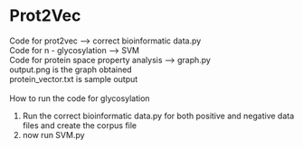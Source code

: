 # Prot2Vec

Code for prot2vec --> correct bioinformatic data.py <br />
Code for n - glycosylation --> SVM <br />
Code for protein space property analysis --> graph.py <br />
output.png is the graph obtained <br />
protein_vector.txt is sample output <br />
<br />
How to run the code for glycosylation<br />
1) Run the correct bioinformatic data.py for both positive and negative data files and create the corpus file <br />
2) now run SVM.py

